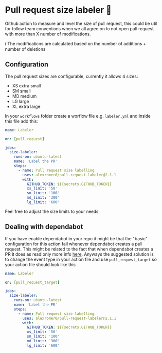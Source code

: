# Pull request size labeler 📏
Github action to measure and level the size of pull request, this could be util for follow team conventions when we all agree on to not open pull request with more than X number of modifications.

ℹ️ The modifications are calculated based on the number of additions + number of deletions

## Configuration
The pull request sizes are configurable, currently it allows 4 sizes:
- XS extra small
- SM small
- MD medium
- LG large
- XL extra large

In your `workflows` folder create a worflow file e.g. `labeler.yml` and inside this file add this:
```yml
name: Labeler

on: [pull_request]

jobs:
  size-labeler:
    runs-on: ubuntu-latest
    name: 'Label the PR'
    steps:
      - name: Pull request size labelling
        uses: alexromer0/pull-request-labeler@2.1.1
        with:
          GITHUB_TOKEN: ${{secrets.GITHUB_TOKEN}}
          xs_limit: '50'
          sm_limit: '100'
          md_limit: '300'
          lg_limit: '600'
```

Feel free to adjust the size limits to your needs


## Dealing with dependabot 
If you have enable dependabot in your repo it might be that the "basic" configuration for this action fail 
whenever dependabot creates a pull request. This might be related to the fact that when dependabot creates a PR it does as read only
more info [here](https://github.blog/changelog/2021-02-19-github-actions-workflows-triggered-by-dependabot-prs-will-run-with-read-only-permissions/).
Anyways the suggested solution is to change the event type in your action file and use `pull_request_target` so your action file should look like this
```yml
name: Labeler

on: [pull_request_target]

jobs:
  size-labeler:
    runs-on: ubuntu-latest
    name: 'Label the PR'
    steps:
      - name: Pull request size labelling
        uses: alexromer0/pull-request-labeler@2.1.1
        with:
          GITHUB_TOKEN: ${{secrets.GITHUB_TOKEN}}
          xs_limit: '50'
          sm_limit: '100'
          md_limit: '300'
          lg_limit: '600'
```
